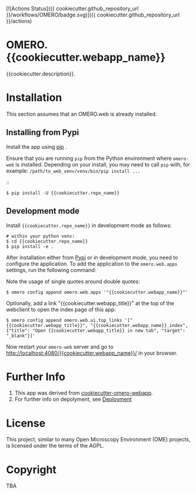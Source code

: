
[![Actions Status]({{ cookiecutter.github_repository_url }}/workflows/OMERO/badge.svg)]({{ cookiecutter.github_repository_url }}/actions)


OMERO.{{cookiecutter.webapp_name}}
==================================

{{cookiecutter.description}}.

Installation
============

This section assumes that an OMERO.web is already installed.

Installing from Pypi
--------------------

Install the app using [pip](<https://pip.pypa.io/en/stable/>) .

Ensure that you are running ``pip`` from the Python environment
where ``omero-web`` is installed. Depending on your install, you may need to
call ``pip`` with, for example: ``/path/to_web_venv/venv/bin/pip install ...``

::

    $ pip install -U {{cookiecutter.repo_name}}


Development mode
----------------

Install `{{cookiecutter.repo_name}}` in development mode as follows:

    # within your python venv:
    $ cd {{cookiecutter.repo_name}}
    $ pip install -e .

After installation either from [Pypi](https://pypi.org/) or in development mode, you need to configure the application.
To add the application to the `omero.web.apps` settings, run the following command:

Note the usage of single quotes around double quotes:

    $ omero config append omero.web.apps '"{{cookiecutter.webapp_name}}"'

Optionally, add a link "{{cookiecutter.webapp_title}}" at the top of the webclient to
open the index page of this app:

    $ omero config append omero.web.ui.top_links '["{{cookiecutter.webapp_title}}", "{{cookiecutter.webapp_name}}_index", {"title": "Open {{cookiecutter.webapp_title}} in new tab", "target": "_blank"}]'


Now restart your `omero-web` server and go to
<http://localhost:4080/{{cookiecutter.webapp_name}}/> in your browser.


Further Info
============

1. This app was derived from [cookiecutter-omero-webapp](https://github.com/ome/cookiecutter-omero-webapp).
2. For further info on depolyment, see [Deployment](https://docs.openmicroscopy.org/latest/omero/developers/Web/Deployment.html)


License
=======

This project, similar to many Open Microscopy Environment (OME) projects, is
licensed under the terms of the AGPL.


Copyright
=========

TBA

